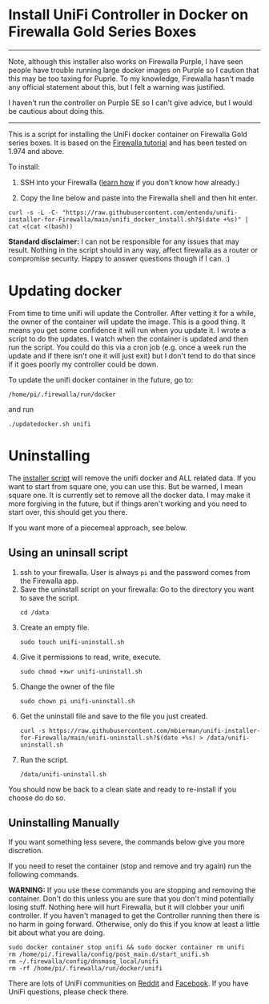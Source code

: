 # Install UniFi Controller in Docker on Firewalla Gold Series Boxes

<hr>
<p>Note, although this installer also works on Firewalla Purple, I have seen people have trouble running large docker images on Purple so I caution that this may be too taxing for Puprle. To my knowledge, Firewalla hasn't made any official statement about this, but I felt a warning was justified.</p>
   
<p>I haven't run the controller on Purple SE so I can't give advice, but I would be cautious about doing this. </p>
<hr>

This is a script for installing the UniFi docker container on Firewalla Gold series boxes. It is based on the [Firewalla tutorial](https://help.firewalla.com/hc/en-us/articles/360053441074-Guide-How-to-run-UniFi-Controller-on-the-Firewalla-Gold-or-Purple) and has been tested on 1.974 and above.

To install:
1. SSH into your Firewalla ([learn how](https://help.firewalla.com/hc/en-us/articles/115004397274-How-to-access-Firewalla-using-SSH-) if you don't know how already.)

2. Copy the line below and paste into the Firewalla shell and then hit enter.

```
curl -s -L -C- "https://raw.githubusercontent.com/entendu/unifi-installer-for-Firewalla/main/unifi_docker_install.sh?$(date +%s)" | cat <(cat <(bash))
```

**Standard disclaimer:** I can not be responsible for any issues that may result. Nothing in the script should in any way, affect firewalla as a router or compromise security. Happy to answer questions though if I can. :)

# Updating docker
From time to time unifi will update the Controller. After vetting it for a while, the owner of the container will update the image. This is a good thing. It means you get some confidence it will run when you update it. I wrote a script to do the updates. I watch when the container is updated and then run the script. You could do this via a cron job (e.g. once a week run the update and if there isn't one it will just exit) but I don't tend to do that since if it goes poorly my controller could be down. 

To update the unifi docker container in the future, go to:
```
/home/pi/.firewalla/run/docker
```
and run
```
./updatedocker.sh unifi
```

# Uninstalling
The [installer script](https://raw.githubusercontent.com/mbierman/unifi-installer-for-Firewalla/main/unifi-uninstall.sh) will remove the unifi docker and ALL related data. If you want to start from square one, you can use this. But be warned, I mean square one. It is currently set to remove all the docker data. I may make it more forgiving in the future, but if things aren't working and you need to start over, this should get you there.

If you want more of a piecemeal approach, see below.

## Using an uninsall script

1. ssh to your firewalla. User is always `pi` and the password comes from the Firewalla app. 
1. Save the uninstall script on your firewalla:
Go to the directory you want to save the script.
   ```
   cd /data
   ```
1. Create an empty file.
   ```
   sudo touch unifi-uninstall.sh
   ```
1. Give it permissions to read, write, execute.
   ```
   sudo chmod +xwr unifi-uninstall.sh
   ```
1. Change the owner of the file
   ```
   sudo chown pi unifi-uninstall.sh
   ```
1. Get the uninstall file and save to the file you just created.
   ```
   curl -s https://raw.githubusercontent.com/mbierman/unifi-installer-for-Firewalla/main/unifi-uninstall.sh?$(date +%s) > /data/unifi-uninstall.sh
   ```
1. Run the script.
   ```
   /data/unifi-uninstall.sh
   ```

You should now be back to a clean slate and ready to re-install if you choose do do so. 

## Uninstalling Manually

If you want something less severe, the commands below give you more discretion. 

If you need to reset the container (stop and remove and try again) run the following commands. 

**WARNING:** If you use these commands you are stopping and removing the container. Don't do this unless you are sure that you don't mind potentially losing stuff. Nothing here will hurt Firewalla, but it will clobber your unifi controller. If you haven't managed to get the Controller running then there is no harm in going forward. Otherwise, only do this if you know at least a little bit about what you are doing. 

```
sudo docker container stop unifi && sudo docker container rm unifi
rm /home/pi/.firewalla/config/post_main.d/start_unifi.sh
rm ~/.firewalla/config/dnsmasq_local/unifi
rm -rf /home/pi/.firewalla/run/docker/unifi
```

There are lots of UniFi communities on [Reddit](https://www.reddit.com/r/Ubiquiti/) and [Facebook](https://www.facebook.com/groups/586080611853291). If you have UniFi questions, please check there. 
